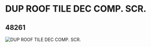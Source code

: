 # DUP ROOF TILE DEC COMP. SCR.
## 48261
![DUP ROOF TILE DEC COMP. SCR.](https://lc-www-live-s.legocdn.com/media/bricks/5/2/4222861.jpg)